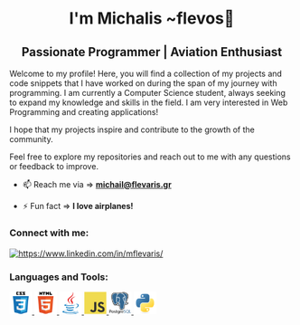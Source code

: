 <h1 align="center">I'm Michalis ~flevos👋</h1>
<h2 align="center">Passionate Programmer | Aviation Enthusiast</h2>

Welcome to my profile! Here, you will find a collection of my projects and code snippets that I have worked on during the span of my journey with programming. I am currently a Computer Science student, always seeking to expand my knowledge and skills in the field. I am very interested in Web Programming and creating applications!

I hope that my projects inspire and contribute to the growth of the community. 

Feel free to explore my repositories and reach out to me with any questions or feedback to improve.

- 📫 Reach me via => **michail@flevaris.gr**

- ⚡ Fun fact => **I love airplanes!**

<h3 align="left">Connect with me:</h3>
<p align="left">
<a href="https://linkedin.com/in/https://www.linkedin.com/in/mflevaris/" target="blank"><img align="center" src="https://raw.githubusercontent.com/rahuldkjain/github-profile-readme-generator/master/src/images/icons/Social/linked-in-alt.svg" alt="https://www.linkedin.com/in/mflevaris/" height="30" width="40" /></a>
</p>

<h3 align="left">Languages and Tools:</h3>
<p align="left"> <a href="https://www.w3schools.com/css/" target="_blank" rel="noreferrer"> <img src="https://raw.githubusercontent.com/devicons/devicon/master/icons/css3/css3-original-wordmark.svg" alt="css3" width="40" height="40"/> </a> <a href="https://www.w3.org/html/" target="_blank" rel="noreferrer"> <img src="https://raw.githubusercontent.com/devicons/devicon/master/icons/html5/html5-original-wordmark.svg" alt="html5" width="40" height="40"/> </a> <a href="https://www.java.com" target="_blank" rel="noreferrer"> <img src="https://raw.githubusercontent.com/devicons/devicon/master/icons/java/java-original.svg" alt="java" width="40" height="40"/> </a> <a href="https://developer.mozilla.org/en-US/docs/Web/JavaScript" target="_blank" rel="noreferrer"> <img src="https://raw.githubusercontent.com/devicons/devicon/master/icons/javascript/javascript-original.svg" alt="javascript" width="40" height="40"/> </a> <a href="https://www.postgresql.org" target="_blank" rel="noreferrer"> <img src="https://raw.githubusercontent.com/devicons/devicon/master/icons/postgresql/postgresql-original-wordmark.svg" alt="postgresql" width="40" height="40"/> </a> <a href="https://www.python.org" target="_blank" rel="noreferrer"> <img src="https://raw.githubusercontent.com/devicons/devicon/master/icons/python/python-original.svg" alt="python" width="40" height="40"/> </a> </p>
